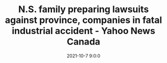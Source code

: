 ---
"title": "N.S. family preparing lawsuits against province, companies in fatal industrial accident - Yahoo News Canada"
"date": "2021-10-7 9:0:0"
"feed_name": "GOOGLENEWSINDUSTRIAL"
"feed_website": "https://news.google.com/search?q=industrial%2Bincident&hl=en-US&gl=US&ceid=US:en"
"feed_rss": "https://news.google.com/rss/search?q=industrial%2Bincident&hl=en-US&gl=US&ceid=US:en"
"link": "https://ca.news.yahoo.com/n-family-preparing-lawsuits-against-090000139.html"
"source": "{'href': 'https://ca.news.yahoo.com', 'title': 'Yahoo News Canada'}"
"file": "_posts/2021-1-1-45e580837f36b6dbd49518f5450383a1509a76bf.md"
"accident": "0"
"drilling": "0"
"dead": "0"
"injured": "0"
"arrested": "0"
"place": "unknown place"
"where": "unknown site"
"causes": "unknown"
"place_uri": "unknown place"
---